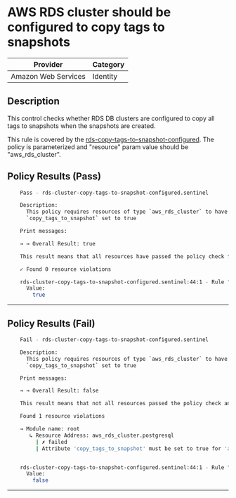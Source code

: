 # AWS RDS cluster should be configured to copy tags to snapshots

| Provider            | Category |
|---------------------|----------|
| Amazon Web Services | Identity |

## Description

This control checks whether RDS DB clusters are configured to copy all tags to snapshots when the snapshots are created.

This rule is covered by the [rds-copy-tags-to-snapshot-configured](../../policies/rds/rds-copy-tags-to-snapshot-configured.sentinel).
The policy is parameterized and "resource" param value should be "aws_rds_cluster".

## Policy Results (Pass)
```bash
    Pass - rds-cluster-copy-tags-to-snapshot-configured.sentinel

    Description:
      This policy requires resources of type `aws_rds_cluster` to have
      `copy_tags_to_snapshot` set to true

    Print messages:

    → → Overall Result: true

    This result means that all resources have passed the policy check for the policy rds-cluster-copy-tags-to-snapshot-configured.

    ✓ Found 0 resource violations

    rds-cluster-copy-tags-to-snapshot-configured.sentinel:44:1 - Rule "main"
      Value:
        true

```

---

## Policy Results (Fail)
```bash
    Fail - rds-cluster-copy-tags-to-snapshot-configured.sentinel

    Description:
      This policy requires resources of type `aws_rds_cluster` to have
      `copy_tags_to_snapshot` set to true

    Print messages:

    → → Overall Result: false

    This result means that not all resources passed the policy check and the protected behavior is not allowed for the policy rds-cluster-copy-tags-to-snapshot-configured.

    Found 1 resource violations

    → Module name: root
       ↳ Resource Address: aws_rds_cluster.postgresql
         | ✗ failed
         | Attribute 'copy_tags_to_snapshot' must be set to true for 'aws_rds_cluster' resources. Refer to https://docs.aws.amazon.com/securityhub/latest/userguide/rds-controls.html#rds-16 for more details.


    rds-cluster-copy-tags-to-snapshot-configured.sentinel:44:1 - Rule "main"
      Value:
        false

```

---